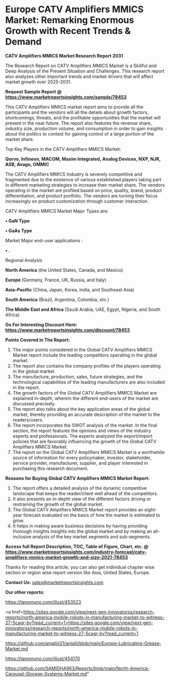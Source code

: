  # Europe CATV Amplifiers MMICS Market: Remarking Enormous Growth with Recent Trends & Demand

<strong>CATV Amplifiers MMICS Market Research Report 2031</strong>

The Research Report on CATV Amplifiers MMICS Market is a Skillful and Deep Analysis of the Present Situation and Challenges. This research report also analyzes other important trends and market drivers that will affect market growth over 2025-2031.

<strong>Request Sample Report @ <a href=https://www.marketreportsinsights.com/sample/78453>https://www.marketreportsinsights.com/sample/78453</a></strong>

This CATV Amplifiers MMICS market report aims to provide all the participants and the vendors will all the details about growth factors, shortcomings, threats, and the profitable opportunities that the market will present in the near future. The report also features the revenue share, industry size, production volume, and consumption in order to gain insights about the politics to contest for gaining control of a large portion of the market share.

Top Key Players in the CATV Amplifiers MMICS Market:

<strong>Qorvo, Infineon, MACOM, Maxim Integrated, Analog Devices, NXP, NJR, ASB, Avago, OMMIC</strong>

The CATV Amplifiers MMICS Industry is severely competitive and fragmented due to the existence of various established players taking part in different marketing strategies to increase their market share. The vendors operating in the market are profiled based on price, quality, brand, product differentiation, and product portfolio. The vendors are turning their focus increasingly on product customization through customer interaction.

CATV Amplifiers MMICS Market Major Types are:

<strong>• GaN Type

• GaAs Type</strong>

Market Major end-user applications :

<strong>• .</strong>

Regional Analysis

</u><strong><b>North America</b></strong> (the United States, Canada, and Mexico)

<strong><b>Europe </b></strong>(Germany, France, UK, Russia, and Italy)

<strong><b>Asia-Pacific</b></strong> (China, Japan, Korea, India, and Southeast Asia)

<strong><b>South America</b></strong> (Brazil, Argentina, Colombia, etc.)

<strong><b>The Middle East and Africa</b></strong> (Saudi Arabia, UAE, Egypt, Nigeria, and South Africa)

<strong>Go For Interesting Discount Here: <a href=https://www.marketreportsinsights.com/discount/78453>https://www.marketreportsinsights.com/discount/78453</a></strong>

<strong>Points Covered in The Report:</strong>
<ol>
  <li>The major points considered in the Global CATV Amplifiers MMICS Market report include the leading competitors operating in the global market.</li>
  <li>The report also contains the company profiles of the players operating in the global market.</li>
  <li>The manufacture, production, sales, future strategies, and the technological capabilities of the leading manufacturers are also included in the report.</li>
  <li>The growth factors of the Global CATV Amplifiers MMICS Market are explained in-depth, wherein the different end-users of the market are discussed precisely.</li>
  <li>The report also talks about the key application areas of the global market, thereby providing an accurate description of the market to the readers/users.</li>
  <li>The report incorporates the SWOT analysis of the market. In the final section, the report features the opinions and views of the industry experts and professionals. The experts analyzed the export/import policies that are favorably influencing the growth of the Global CATV Amplifiers MMICS Market.</li>
  <li>The report on the Global CATV Amplifiers MMICS Market is a worthwhile source of information for every policymaker, investor, stakeholder, service provider, manufacturer, supplier, and player interested in purchasing this research document.</li>
</ol>
<strong>Reasons for Buying Global CATV Amplifiers MMICS Market Report:</strong>

<ol>
  <li>The report offers a detailed analysis of the dynamic competitive landscape that keeps the reader/client well ahead of the competitors.</li>
  <li>It also presents an in-depth view of the different factors driving or restraining the growth of the global market.</li>
  <li>The Global CATV Amplifiers MMICS Market report provides an eight-year forecast evaluated on the basis of how the market is estimated to grow.</li>
  <li>It helps in making aware business decisions by having providing thorough insights insights into the global market and by making an all-inclusive analysis of the key market segments and sub-segments.</li>
</ol>
<strong>Access full Report Description, TOC, Table of Figure, Chart, etc. @ <a href=https://www.marketreportsinsights.com/industry-forecast/catv-amplifiers-mmics-market-growth-and-size-2021-78453>https://www.marketreportsinsights.com/industry-forecast/catv-amplifiers-mmics-market-growth-and-size-2021-78453</a></strong>


Thanks for reading this article; you can also get individual chapter wise section or region wise report version like Asia, United States, Europe.

<strong>Contact Us:</strong>
sales@marketreportsinsights.com

<strong>Our other reports:</strong>

<a href=https://tanomuno.com/illust/453523>https://tanomuno.com/illust/453523</a>

<a href=https://sites.google.com/view/next-gen-innovatorss/research-reports/north-america-mobile-robots-in-manufacturing-market-to-witness-27-5cagr-by?read_current=1>https://sites.google.com/view/next-gen-innovatorss/research-reports/north-america-mobile-robots-in-manufacturing-market-to-witness-27-5cagr-by?read_current=1</a>

<a href=https://github.com/anjaliiii21/anjalii/blob/main/Europe-Lubricating-Grease-Market.md>https://github.com/anjaliiii21/anjalii/blob/main/Europe-Lubricating-Grease-Market.md</a>

<a href=https://tanomuno.com/illust/454170>https://tanomuno.com/illust/454170</a>

<a href=https://github.com/SAMIDHA963/Reports/blob/main/North-America-Carousel-Storage-Systems-Market.md>https://github.com/SAMIDHA963/Reports/blob/main/North-America-Carousel-Storage-Systems-Market.md</a>"
